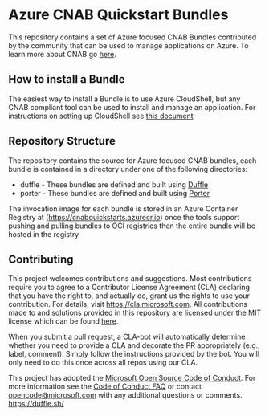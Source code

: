 # Azure CNAB Quickstart Bundles

This repository contains a set of Azure focused CNAB Bundles contributed by the community that can be used to manage applications on Azure. To learn more about CNAB go [here](https://cnab.io/).

## How to install a Bundle

The easiest way to install a Bundle is to use Azure CloudShell, but any CNAB compliant tool can be used to install and manage an application. For instructions on setting up CloudShell see [this document](set_up_cloudshell.md) 

## Repository Structure

The repository contains the source for Azure focused CNAB bundles, each bundle is contained in a directory under one of the following directories:

* duffle - These bundles are defined and built using [Duffle](https://duffle.sh/ 'The duffle website')
* porter - These bundles are defined and built using [Porter](https://porter.sh/ 'The porter website')

The invocation image for each bundle is stored in an Azure Container Registry at (https://cnabquickstarts.azurecr.io) once the tools support pushing and pulling bundles to OCI registries then the entire bundle will be hosted in the registry

## Contributing

This project welcomes contributions and suggestions.  Most contributions require you to agree to a
Contributor License Agreement (CLA) declaring that you have the right to, and actually do, grant us
the rights to use your contribution. For details, visit https://cla.microsoft.com. All contributions made to and solutions provided in this repository are licensed under the MIT license which can be found [here](LICENSE).

When you submit a pull request, a CLA-bot will automatically determine whether you need to provide
a CLA and decorate the PR appropriately (e.g., label, comment). Simply follow the instructions
provided by the bot. You will only need to do this once across all repos using our CLA.

This project has adopted the [Microsoft Open Source Code of Conduct](https://opensource.microsoft.com/codeofconduct/).
For more information see the [Code of Conduct FAQ](https://opensource.microsoft.com/codeofconduct/faq/) or
contact [opencode@microsoft.com](mailto:opencode@microsoft.com) with any additional questions or comments.
https://duffle.sh/
